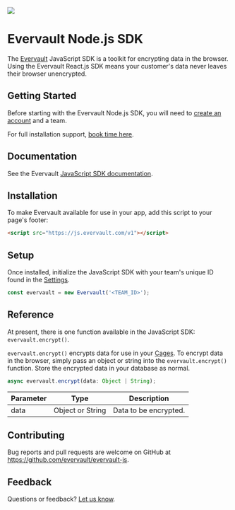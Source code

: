 <p>
  <a href="https://welcome.evervault.com/"><img src="res/logo.svg"></a>
</p>

# Evervault Node.js SDK

The [Evervault](https://evervault.com) JavaScript SDK is a toolkit for encrypting data in the browser. Using the Evervault React.js SDK means your customer's data never leaves their browser unencrypted.

## Getting Started

Before starting with the Evervault Node.js SDK, you will need to [create an account](https://app.evervault.com/register) and a team.

For full installation support, [book time here](https://calendly.com/evervault/cages-onboarding).

## Documentation

See the Evervault [JavaScript SDK documentation](https://docs.evervault.com/javascript).

## Installation

To make Evervault available for use in your app, add this script to your page's footer:

```html
<script src="https://js.evervault.com/v1"></script>
```
## Setup

Once installed, initialize the JavaScript SDK with your team's unique ID found in the [Settings](https://app.evervault.com/settings).

```js
const evervault = new Evervault('<TEAM_ID>');
```


## Reference

At present, there is one function available in the JavaScript SDK: `evervault.encrypt()`.

`evervault.encrypt()` encrypts data for use in your [Cages](https://docs.evervault.com/tutorial). To encrypt data in the browser, simply pass an object or string into the `evervault.encrypt()` function. Store the encrypted data in your database as normal.

```javascript
async evervault.encrypt(data: Object | String);
```

| Parameter | Type | Description |
| --------- | ---- | ----------- |
| data | Object or String | Data to be encrypted. |

## Contributing

Bug reports and pull requests are welcome on GitHub at https://github.com/evervault/evervault-js.

## Feedback

Questions or feedback? [Let us know](mailto:support@evervault.com).
